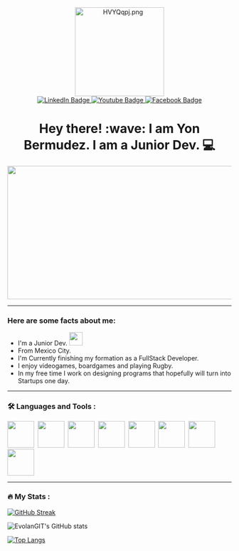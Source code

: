 <div id="header" align="center">
 <a href="#"><img src="https://iili.io/HVYQqpj.png" alt="HVYQqpj.png" border="0" width="200px" ></a>


<div id="badges">
  <a href="your-linkedin-URL">
    <img src="https://img.shields.io/badge/LinkedIn-blue?style=for-the-badge&logo=linkedin&logoColor=white" alt="LinkedIn Badge"/>
  </a>
  <a href="https://www.youtube.com/channel/UCkExoPOxarHJtYN5Z9r_coQ">
    <img src="https://img.shields.io/badge/YouTube-red?style=for-the-badge&logo=youtube&logoColor=white" alt="Youtube Badge"/>
  </a>
  <a href="https://www.facebook.com/yonatan.bermudez.7">
    <img src="https://img.shields.io/badge/Facebook-blue?style=for-the-badge&logo=facebook&logoColor=white" alt="Facebook Badge"/>
  </a>
</div>
 
<h1> Hey there! :wave: I am Yon Bermudez. I am a Junior Dev. &#x1F4BB </h1>

</div>

<div align="center">
  <img src="https://media.giphy.com/media/dWesBcTLavkZuG35MI/giphy.gif" width="600" height="300"/>
</div>

---
### Here are some facts about me:
 - I'm a Junior Dev. <img src="https://media.giphy.com/media/WUlplcMpOCEmTGBtBW/giphy.gif" width="30">
 - From Mexico City. 
 - I'm Currently finishing my formation as a FullStack Developer.
 - I enjoy videogames, boardgames and playing Rugby. 
 - In my free time I work on designing programs that hopefully will turn into Startups one day.
---

### :hammer_and_wrench: Languages and Tools :
<div>
<img src="https://cdn.jsdelivr.net/gh/devicons/devicon/icons/html5/html5-original-wordmark.svg" width="60" height="60">&nbsp;
<img src="https://cdn.jsdelivr.net/gh/devicons/devicon/icons/css3/css3-original-wordmark.svg" width="60" height="60">&nbsp;
<img src="https://cdn.jsdelivr.net/gh/devicons/devicon/icons/javascript/javascript-original.svg" width="60" height="60">&nbsp;
<img src="https://cdn.jsdelivr.net/gh/devicons/devicon/icons/nodejs/nodejs-original.svg" width="60" height="60">&nbsp;
<img src="https://cdn.jsdelivr.net/gh/devicons/devicon/icons/mysql/mysql-original-wordmark.svg" width="60" height="60">&nbsp;
<img src="https://cdn.jsdelivr.net/gh/devicons/devicon/icons/express/express-original-wordmark.svg" width="60" height="60">&nbsp;
<img src="https://cdn.jsdelivr.net/gh/devicons/devicon/icons/mongodb/mongodb-original-wordmark.svg" width="60" height="60">&nbsp;
<img src="https://cdn.jsdelivr.net/gh/devicons/devicon/icons/jest/jest-plain.svg" width="60" height="60"
</div>

---
### :fire: My Stats :

[![GitHub Streak](https://streak-stats.demolab.com?user=EvolanGit&theme=onedark&hide_border=true&border_radius=4.7&date_format=M%20j%5B%2C%20Y%5D&background=0D1117&border=0D1117&stroke=080317EC&ring=321391EC&fire=321391EC&currStreakNum=66EB5FD5&sideNums=66EB5FD5&currStreakLabel=66EB5FD5&sideLabels=66EB5FD5&dates=66EB5FD5)](https://git.io/streak-stats)

![EvolanGIT's GitHub stats](https://github-readme-stats.vercel.app/api?username=EvolanGIT&show_icons=true&theme=transparent)

[![Top Langs](https://github-readme-stats.vercel.app/api/top-langs/?username=EvolanGIT&layout=compact&theme=vision-friendly-dark)](https://github.com/EvolanGIT/github-readme-stats) 

